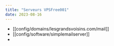 ```yaml
---
title: "Serveurs VPSFree001"
date: 2023-08-16
---
```


- [[config/domains/lesgrandsvoisins.com/mail]]
- [[config/software/simplemailserver]]
- 